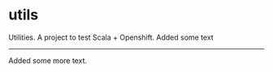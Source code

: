 utils
=====

Utilities. A project to test Scala + Openshift.
Added some text
******
Added some more text.
